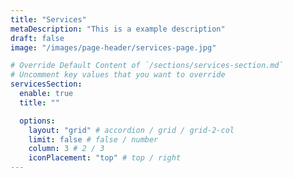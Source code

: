 ```yaml
---
title: "Services"
metaDescription: "This is a example description"
draft: false
image: "/images/page-header/services-page.jpg"

# Override Default Content of `/sections/services-section.md`
# Uncomment key values that you want to override
servicesSection:
  enable: true
  title: ""

  options:
    layout: "grid" # accordion / grid / grid-2-col
    limit: false # false / number
    column: 3 # 2 / 3
    iconPlacement: "top" # top / right
---
```

